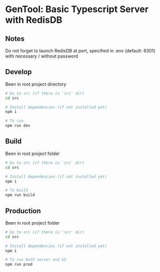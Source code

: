 # GenTool: Basic Typescript Server with RedisDB

## Notes

Do not forget to launch RedisDB at port, specified in .env (default: 6301)
with necessary / without password

## Develop

Been in root project directory

```bash
# Go to src (if there is 'src' dir)
cd src

# Install dependencies (if not installed yet)
npm i

# To run
npm run dev
```

## Build

Been in root project folder

```bash
# Go to src (if there is 'src' dir)
cd src

# Install dependencies (if not installed yet)
npm i

# To build
npm run build
```

## Production

Been in root project folder

```bash
# Go to src (if there is 'src' dir)
cd src

# Install dependencies (if not installed yet)
npm i

# To run both server and UI
npm run prod
```
